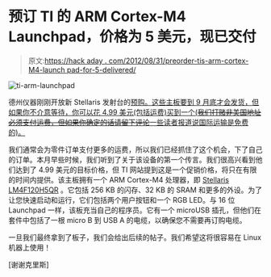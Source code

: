 # 预订 TI 的 ARM Cortex-M4 Launchpad，价格为 5 美元，现已交付

> 原文:[https://hack aday . com/2012/08/31/preorder-tis-arm-cortex-M4-launch pad-for-5-delivered/](https://hackaday.com/2012/08/31/preorder-tis-arm-cortex-m4-launchpad-for-5-delivered/)

![](../Images/9467130c742a4daf8789cba23b520054.png "ti-arm-launchpad")

德州仪器刚刚开放新 Stellaris 发射台的[预购。这些主板要到 9 月底才会发货，但如果你不介意等待，你可以花 4.99 美元(包括运费)买到一个(~~我们打赌非美国地址必须支付运费，但如果你确定的话请留下评论~~一些读者报道说国际运输是免费的)。](https://estore.ti.com/Stellaris-LaunchPad.aspx)

我们通常会为零件订单支付更多的运费，所以我们已经抓住了这个机会，下了自己的订单。本月早些时候，我们听到了关于该设备的第一个传言。我们很高兴看到他们达到了 4.99 美元的目标价格，但 TI 网站提到这是一个促销价格，将只在有限的时间内提供。该主板拥有一个 ARM Cortex-M4 处理器，即 [Stellaris LM4F120H5QR](http://www.ti.com/product/lm4f120h5qr) 。它包括 256 KB 的闪存、32 KB 的 SRAM 和更多的外设。为了让您快速启动和运行，它们包括两个用户按钮和一个 RGB LED。与 16 位 Launchpad 一样，该板充当自己的程序员。它有一个 microUSB 插孔，但他们在套件中包括了一根 micro B 到 USB A 的电缆，以确保您不需要再订购电缆。

一旦我们最终拿到了板子，我们会给出后续的帖子。我们希望这将很容易在 Linux 机器上使用！

[谢谢克里斯]